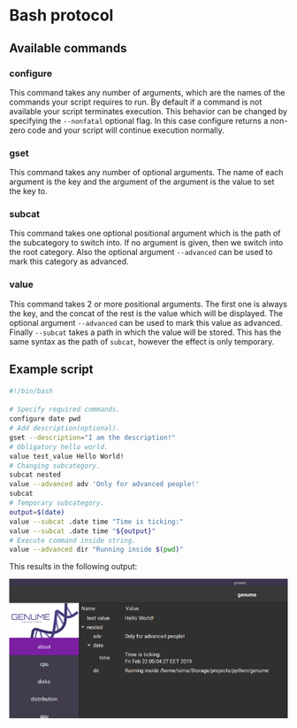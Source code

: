 # Bash protocol

## Available commands

### configure

This command takes any number of arguments, which are the names of the commands your script requires to run. By default if a command is not available your script terminates execution. This behavior can be changed by specifying the `--nonfatal` optional flag. In this case configure returns a non-zero code and your script will continue execution normally.

### gset

This command takes any number of optional arguments. The name of each argument is the key and the argument of the argument is the value to set the key to.

### subcat

This command takes one optional positional argument which is the path of the subcategory to switch into. If no argument is given, then we switch into the root category. Also the optional argument `--advanced` can be used to mark this category as advanced.

### value

This command takes 2 or more positional arguments. The first one is always the key, and the concat of the rest is the value which will be displayed. The optional argument `--advanced` can be used to mark this value as advanced. Finally `--subcat` takes a path in which the value will be stored. This has the same syntax as the path of `subcat`, however the effect is only temporary.

## Example script

```sh
#!/bin/bash

# Specify required commands.
configure date pwd
# Add description(optional).
gset --description="I am the description!"
# Obligatory hello world.
value test_value Hello World!
# Changing subcategory.
subcat nested
value --advanced adv 'Only for advanced people!'
subcat
# Temporary subcategory.
output=$(date)
value --subcat .date time "Time is ticking:"
value --subcat .date time "${output}"
# Execute command inside string.
value --advanced dir "Running inside $(pwd)"
```

This results in the following output:

![Screenshot](../assets/screenshot_bash.png)